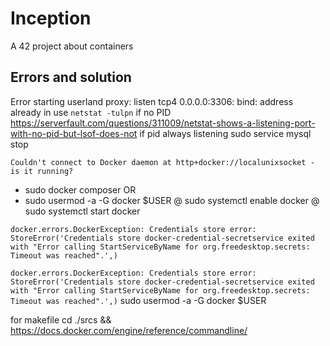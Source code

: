# Inception
A 42 project about containers

## Errors and solution


  Error starting userland proxy: listen tcp4 0.0.0.0:3306: bind: address already in use
`netstat -tulpn`
if no PID
https://serverfault.com/questions/311009/netstat-shows-a-listening-port-with-no-pid-but-lsof-does-not
if pid always listening
sudo service mysql stop

`Couldn't connect to Docker daemon at http+docker://localunixsocket - is it running?`
- sudo docker composer
OR
- sudo usermod -a -G docker $USER
	@ sudo systemctl enable docker
	@ sudo systemctl start docker

`docker.errors.DockerException: Credentials store error: StoreError('Credentials store docker-credential-secretservice exited with "Error calling StartServiceByName for org.freedesktop.secrets: Timeout was reached".',)
`

`docker.errors.DockerException: Credentials store error: StoreError('Credentials store docker-credential-secretservice exited with "Error calling StartServiceByName for org.freedesktop.secrets: Timeout was reached".',)`
sudo usermod -a -G docker $USER



for makefile
cd ./srcs &&
https://docs.docker.com/engine/reference/commandline/